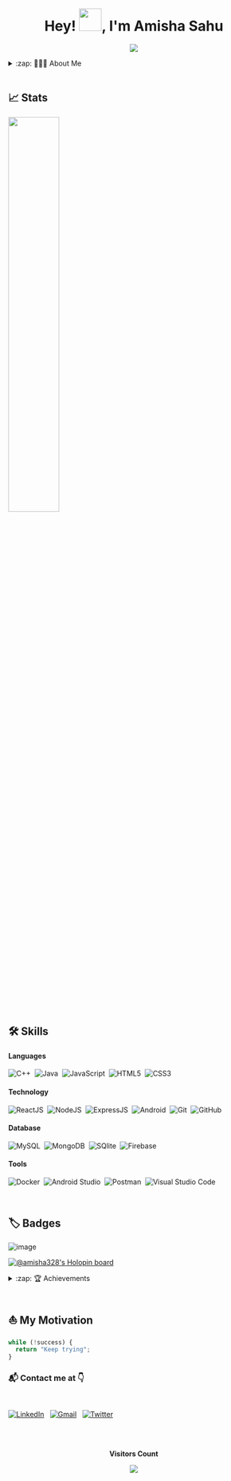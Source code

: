 <h1 align="center">Hey! <img src="https://media.giphy.com/media/hvRJCLFzcasrR4ia7z/giphy.gif" width="45px">, I'm Amisha Sahu</h1>

<p align="center">
  <img src="https://readme-typing-svg.herokuapp.com?color=15c534&width=380&height=45&lines=Welcome+To+My+Profile+🤗;;Nice+To+Meet+You+🤝&center=true"></a>
</p>  


<details>
  <summary>:zap: 👩🏼‍🦰 About Me</summary>
 

- 📝 Currently working as **Digital Specialist Engineer @ Infosys**.

- 🎓 A 2022 B. Tech Computer Science and Engineering graduate from I.K Gujral Punjab Technical University.

- 👩‍💻 Experienced in building **Android Applications** and **Full Stack Web Development**.

- 🌿 Knowledge about the Software Development Life Cycle and various methodologies followed in the industry.

- 📝 I write **technical blogs on** [**WordPress.**](https://wordpress.com/view/betterlifevisual.wordpress.com)

- 🤠 I'm enthusiastic about learning new skills and technology. 

- <img src="https://github.com/rajput2107/rajput2107/blob/master/Assets/Handshake.gif" width="40px"> I enjoy contributing to **Open Source Projects.**

- 🤖 I am curious about **Machine Learning and Artificial Intelligence.**
  
  
 </details>

<br/>

## 📈 Stats

<!-- <p align="center"> -->
<p>
<!--   <img width="53.5%" src="https://github-readme-stats.vercel.app/api?username=Amisha328&theme=algolia&show_icons=true" />  -->
  <img width="45%" src="https://github-readme-stats.vercel.app/api/top-langs/?username=Amisha328&layout=compact&theme=algolia" />
</p>

<!-- 
![Amisha's Contribution Graph](https://activity-graph.herokuapp.com/graph?username=Amisha328&bg_color=000033&color=FFFFFF&line=6498b0&point=FFFFFF&theme=rogue&hide_border=true&area=true) -->

<br/>


## 🛠️ Skills

#### Languages

![C++](https://img.shields.io/badge/-C++-05122A?style=flat&logo=C%2B%2B&logoColor=00599C)&nbsp;
![Java](https://img.shields.io/badge/-Java-%23150458.svg?style=flat&logo=java&logoColor=red)&nbsp;
![JavaScript](https://img.shields.io/badge/-JavaScript-05122A?style=flat&logo=javascript)&nbsp;
![HTML5](https://img.shields.io/badge/HTML5-%23E34F26.svg?style=flat&logo=html5&logoColor=white)&nbsp;
![CSS3](https://img.shields.io/badge/CSS3-%231572B6.svg?style=flat&logo=css3&logoColor=white)&nbsp;


#### Technology

![ReactJS](https://img.shields.io/badge/-ReactJS-05122A?style=flat&logo=react)&nbsp;
![NodeJS](https://img.shields.io/badge/-NodeJS-05122A?style=flat&logo=node.js)&nbsp;
![ExpressJS](https://img.shields.io/badge/-ExpressJS-05122A?style=flat&logo=express)&nbsp;
![Android](https://img.shields.io/badge/android-%0769AD.svg?style=flat&logo=android&logoColor=white)&nbsp;
![Git](https://img.shields.io/badge/-Git-05122A?style=flat&logo=git)&nbsp;
![GitHub](https://img.shields.io/badge/-GitHub-05122A?style=flat&logo=github)&nbsp;

#### Database

![MySQL](https://img.shields.io/badge/mysql-%23150458.svg?style=flat&logo=mysql&logoColor=white)&nbsp;
![MongoDB](https://img.shields.io/badge/mongodb-%0769AD.svg?style=flat&logo=mongodb&logoColor=white)&nbsp;
![SQlite](https://img.shields.io/badge/-SQlite-05122A?style=flat&logo=sqlite&logoColor=A8B9CC)&nbsp;
![Firebase](https://img.shields.io/badge/firebase-%23ED7A00.svg?style=flat&logo=firebase&logoColor=white)&nbsp;

#### Tools

![Docker](https://img.shields.io/badge/-Docker-05122A?style=flat&logo=docker&logoColor=007ACC)&nbsp;
![Android Studio](https://img.shields.io/badge/Android%20Studio-%23013243.svg?style=flat&logo=AndroidStudio&logoColor=white)&nbsp;
![Postman](https://img.shields.io/badge/-Postman-05122A?style=flat&logo=postman&logoColor=ffA500)&nbsp;
![Visual Studio Code](https://img.shields.io/badge/-Visual%20Studio%20Code-05122A?style=flat&logo=visual-studio-code&logoColor=007ACC)&nbsp;

<br/>

##  🏷️ Badges

![image](https://github.com/Amisha328/Amisha328/assets/58816552/0cce50f9-22ca-48b3-bae3-cfd822ac973c)

[![@amisha328's Holopin board](https://holopin.me/amisha328)](https://holopin.io/@amisha328)


<details>
  <summary>:zap: 🏆 Achievements</summary>
  
</br>

- 🏆 Achieved recognition as a _**winner**_ of _**Hacktoberfest 2023, an open-source contribution event**_ at _**Infosys**_. 

- 🥇 Secured _India rank #615 and College rank #1_ in [**Newton's coding challenge May 2021.**](https://drive.google.com/file/d/1FafF_JEUY1IMVgIgcPQDrUUgvQIuE4Xk/view?usp=sharing)

- 💡 Participated in _Google Developer Student Clubs_ [**Solution Challenge 2021.**](https://drive.google.com/file/d/1zo03mm4RbMPTgHeU3iwv6Qzurhh9ronN/view?usp=sharing)

- 🥈 [**Grand Finale**](https://drive.google.com/file/d/1DDItewAIEfvGw6xhn3I6Ff-OtBKGHL0W/view?usp=sharing) in COVID-19 Virtual Engineering Projects Contest (VEPC) 2020 organised  by [**Indian Institute of Project Technology.**](https://www.iipt.in/)

 - 👏🏼 Ranked in the _**top 0.09%**_ in _**November Lunchtime 2020 Coding Challenge**_ organized by [_**CodeChef (Coding Platform)**_](https://www.codechef.com/rankings/LTIME90B?itemsPerPage=100&order=asc&page=19&search=amisha328&sortBy=rank)

- ⭐ [**5 star at HackerRank**](https://www.hackerrank.com/amishasahu328) in _C++ and Java Skills_ and [**3 star at CodeChef**](https://www.codechef.com/users/amisha328).

</details>

<br/>

## ⛵ My Motivation

```javascript
while (!success) {
  return "Keep trying";
}
```


### 📬 Contact me at 👇

<br/>

<a href="https://www.linkedin.com/in/amisha-sahu/"><img alt="LinkedIn" src="https://img.shields.io/badge/LinkedIn%20-%230077B5.svg?&style=flat&logo=linkedin&logoColor=white"/></a> &nbsp;
<a href="mailto:amishasahu328@gmail.com"><img alt="Gmail" src="https://img.shields.io/badge/Gmail-D14836?style=flat&logo=gmail&logoColor=white" /></a> &nbsp;
<a href="https://twitter.com/amisha_sahu328"><img alt="Twitter" src="https://img.shields.io/badge/Twitter%20-%230077B5.svg?&style=flat&logo=x&logoColor=white" /></a> &nbsp;

<br />

<div align="center">
<br><p align="centre"><b>Visitors Count</b></p>  
<p align="center"><img align="center" src="https://profile-counter.glitch.me/{Amisha328}/count.svg" /></p> 
<br>
</div>

